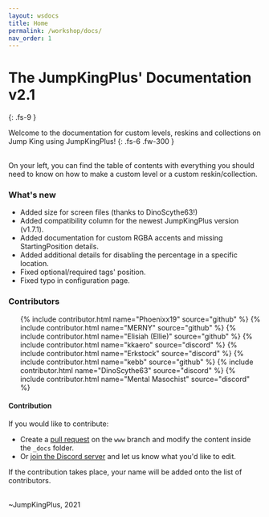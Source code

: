 ```yaml
---
layout: wsdocs
title: Home
permalink: /workshop/docs/
nav_order: 1
---
```


# The JumpKingPlus' Documentation **v2.1**
{: .fs-9 }

Welcome to the documentation for custom levels, reskins and collections on Jump King using JumpKingPlus!
{: .fs-6 .fw-300 }

<br>On your left, you can find the table of contents with everything you should need to know on how to make a custom level or a custom reskin/collection. <!-- <a class="button transparent small" href="https://raw.githubusercontent.com/JumpKingPlus/JumpKingPlus.github.io/www/workshop/files/documentation.pdf" title="Saves as a .pdf file"><ion-icon name="cloud-download"></ion-icon> Save documentation</a> (Not recommended, not updated since May 10 2021) -->

### What's new
- Added size for screen files (thanks to DinoScythe63!)
- Added compatibility column for the newest JumpKingPlus version (v1.7.1).
- Added documentation for custom RGBA accents and missing StartingPosition details.
- Added additional details for disabling the percentage in a specific location.
- Fixed optional/required tags' position.
- Fixed typo in configuration page.<!-- more -->

### Contributors

<ul class="contributors">
    {% include contributor.html name="Phoenixx19" source="github" %}
    {% include contributor.html name="MERNY" source="github" %}
    {% include contributor.html name="Elisiah (Ellie)" source="github" %}
    {% include contributor.html name="kkaero" source="discord" %}
    {% include contributor.html name="Erkstock" source="discord" %}
    {% include contributor.html name="kebb" source="github" %}
    {% include contributor.html name="DinoScythe63" source="discord" %}
    {% include contributor.html name="Mental Masochist" source="discord" %}
</ul>

#### Contribution

If you would like to contribute:
- Create a [pull request](https://github.com/JumpKingPlus/JumpKingPlus/pulls) on the `www` branch and modify the content inside the `_docs` folder.
- Or [join the Discord server](https://discord.gg/dUk9FPDNVq) and let us know what you'd like to edit.

If the contribution takes place, your name will be added onto the list of contributors.

<br>
~JumpKingPlus, 2021

